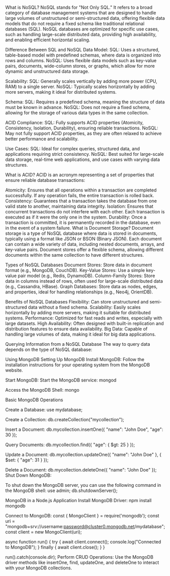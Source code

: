 What is NoSQL?
NoSQL stands for "Not Only SQL." It refers to a broad category of database management systems that are designed to handle large volumes of unstructured or semi-structured data, offering flexible data models that do not require a fixed schema like traditional relational databases (SQL). NoSQL databases are optimized for specific use cases, such as handling large-scale distributed data, providing high availability, and enabling efficient horizontal scaling.

Difference Between SQL and NoSQL
Data Model:
SQL: Uses a structured, table-based model with predefined schemas, where data is organized into rows and columns.
NoSQL: Uses flexible data models such as key-value pairs, documents, wide-column stores, or graphs, which allow for more dynamic and unstructured data storage.

Scalability:
SQL: Generally scales vertically by adding more power (CPU, RAM) to a single server.
NoSQL: Typically scales horizontally by adding more servers, making it ideal for distributed systems.

Schema:
SQL: Requires a predefined schema, meaning the structure of data must be known in advance.
NoSQL: Does not require a fixed schema, allowing for the storage of various data types in the same collection.

ACID Compliance:
SQL: Fully supports ACID properties (Atomicity, Consistency, Isolation, Durability), ensuring reliable transactions.
NoSQL: May not fully support ACID properties, as they are often relaxed to achieve better performance and scalability.

Use Cases:
SQL: Ideal for complex queries, structured data, and applications requiring strict consistency.
NoSQL: Best suited for large-scale data storage, real-time web applications, and use cases with varying data structures.

What is ACID?
ACID is an acronym representing a set of properties that ensure reliable database transactions:

Atomicity: Ensures that all operations within a transaction are completed successfully. If any operation fails, the entire transaction is rolled back.
Consistency: Guarantees that a transaction takes the database from one valid state to another, maintaining data integrity.
Isolation: Ensures that concurrent transactions do not interfere with each other. Each transaction is executed as if it were the only one in the system.
Durability: Once a transaction is committed, it is permanently recorded in the database, even in the event of a system failure.
What is Document Storage?
Document storage is a type of NoSQL database where data is stored in documents, typically using a format like JSON or BSON (Binary JSON). Each document can contain a wide variety of data, including nested documents, arrays, and key-value pairs. Document stores offer a flexible schema, allowing different documents within the same collection to have different structures.

Types of NoSQL Databases
Document Stores: Store data in document format (e.g., MongoDB, CouchDB).
Key-Value Stores: Use a simple key-value pair model (e.g., Redis, DynamoDB).
Column-Family Stores: Store data in columns instead of rows, often used for large-scale distributed data (e.g., Cassandra, HBase).
Graph Databases: Store data as nodes, edges, and properties, ideal for handling relationships (e.g., Neo4j, OrientDB).

Benefits of NoSQL Databases
Flexibility: Can store unstructured and semi-structured data without a fixed schema.
Scalability: Easily scales horizontally by adding more servers, making it suitable for distributed systems.
Performance: Optimized for fast reads and writes, especially with large datasets.
High Availability: Often designed with built-in replication and distribution features to ensure data availability.
Big Data: Capable of handling large volumes of data, making it ideal for big data applications.

Querying Information from a NoSQL Database
The way to query data depends on the type of NoSQL database:

Using MongoDB
Setting Up MongoDB
Install MongoDB:
Follow the installation instructions for your operating system from the MongoDB website.

Start MongoDB:
Start the MongoDB service:
mongod

Access the MongoDB Shell:
mongo

Basic MongoDB Operations

Create a Database:
use mydatabase;

Create a Collection:
db.createCollection("mycollection");

Insert a Document:
db.mycollection.insertOne({ "name": "John Doe", "age": 30 });

Query Documents:
db.mycollection.find({ "age": { $gt: 25 } });

Update a Document:
db.mycollection.updateOne({ "name": "John Doe" }, { $set: { "age": 31 } });

Delete a Document:
db.mycollection.deleteOne({ "name": "John Doe" });
Shut Down MongoDB:

To shut down the MongoDB server, you can use the following command in the MongoDB shell:
use admin;
db.shutdownServer();

MongoDB in a Node.js Application
Install MongoDB Driver:
npm install mongodb

Connect to MongoDB:
const { MongoClient } = require('mongodb');
const uri = "mongodb+srv://username:password@cluster0.mongodb.net/mydatabase";
const client = new MongoClient(uri);

async function run() {
    try {
        await client.connect();
        console.log("Connected to MongoDB");
    } finally {
        await client.close();
    }
}

run().catch(console.dir);
Perform CRUD Operations:
Use the MongoDB driver methods like insertOne, find, updateOne, and deleteOne to interact with your MongoDB collections.

